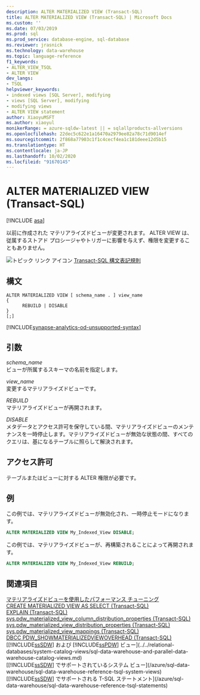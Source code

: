 ```yaml
---
description: ALTER MATERIALIZED VIEW (Transact-SQL)
title: ALTER MATERIALIZED VIEW (Transact-SQL) | Microsoft Docs
ms.custom: ''
ms.date: 07/03/2019
ms.prod: sql
ms.prod_service: database-engine, sql-database
ms.reviewer: jrasnick
ms.technology: data-warehouse
ms.topic: language-reference
f1_keywords:
- ALTER_VIEW_TSQL
- ALTER VIEW
dev_langs:
- TSQL
helpviewer_keywords:
- indexed views [SQL Server], modifying
- views [SQL Server], modifying
- modifying views
- ALTER VIEW statement
author: XiaoyuMSFT
ms.author: xiaoyul
monikerRange: = azure-sqldw-latest || = sqlallproducts-allversions
ms.openlocfilehash: 22dec5c622e1a16470a2979ee82a78c71d9014ef
ms.sourcegitcommit: 2f868a77903c1f1c4cecf4ea1c181deee12d5b15
ms.translationtype: HT
ms.contentlocale: ja-JP
ms.lasthandoff: 10/02/2020
ms.locfileid: "91670145"
---
```

# <a name="alter-materialized-view-transact-sql"></a>ALTER MATERIALIZED VIEW (Transact-SQL)  

[!INCLUDE [asa](../../includes/applies-to-version/asa.md)]

以前に作成された マテリアライズドビューが変更されます。 ALTER VIEW は、従属するストアド プロシージャやトリガーに影響を与えず、権限を変更することもありません。  
  
![トピック リンク アイコン](../../database-engine/configure-windows/media/topic-link.gif "トピック リンク アイコン") [Transact-SQL 構文表記規則](../../t-sql/language-elements/transact-sql-syntax-conventions-transact-sql.md)  
  
## <a name="syntax"></a>構文  
  
```syntaxsql
ALTER MATERIALIZED VIEW [ schema_name . ] view_name
{
      REBUILD | DISABLE
}
[;]
```  

[!INCLUDE[synapse-analytics-od-unsupported-syntax](../../includes/synapse-analytics-od-unsupported-syntax.md)]

## <a name="arguments"></a>引数

 *schema_name*     
 ビューが所属するスキーマの名前を指定します。  
  
 *view_name*     
 変更するマテリアライズドビューです。  
  
*REBUILD*   
マテリアライズドビューが再開されます。

*DISABLE*   
メタデータとアクセス許可を保守している間、マテリアライズドビューのメンテナンスを一時停止します。マテリアライズドビューが無効な状態の間、すべてのクエリは、基になるテーブルに照らして解決されます。
  
## <a name="permissions"></a>アクセス許可

テーブルまたはビューに対する ALTER 権限が必要です。
  
## <a name="examples"></a>例

この例では、マテリアライズドビューが無効化され、一時停止モードになります。
  
```sql
ALTER MATERIALIZED VIEW My_Indexed_View DISABLE;  
```  
  
この例では、マテリアライズドビューが、再構築されることによって再開されます。  
  
```sql
ALTER MATERIALIZED VIEW My_Indexed_View REBUILD;  
```  
  
## <a name="see-also"></a>関連項目

[マテリアライズドビューを使用したパフォーマンス チューニング](/azure/sql-data-warehouse/performance-tuning-materialized-views)   
[CREATE MATERIALIZED VIEW AS SELECT &#40;Transact-SQL&#41;](/sql/t-sql/statements/create-materialized-view-as-select-transact-sql?view=azure-sqldw-latest)   
[EXPLAIN &#40;Transact-SQL&#41;](/sql/t-sql/queries/explain-transact-sql?view=azure-sqldw-latest)   
[sys.pdw_materialized_view_column_distribution_properties &#40;Transact-SQL&#41;](/sql/relational-databases/system-catalog-views/sys-pdw-materialized-view-column-distribution-properties-transact-sql?view=azure-sqldw-latest)   
[sys.pdw_materialized_view_distribution_properties &#40;Transact-SQL&#41;](/sql/relational-databases/system-catalog-views/sys-pdw-materialized-view-distribution-properties-transact-sql?view=azure-sqldw-latest)   
[sys.pdw_materialized_view_mappings &#40;Transact-SQL&#41;](/sql/relational-databases/system-catalog-views/sys-pdw-materialized-view-mappings-transact-sql?view=azure-sqldw-latest)   
[DBCC PDW_SHOWMATERIALIZEDVIEWOVERHEAD &#40;Transact-SQL&#41;](/sql/t-sql/database-console-commands/dbcc-pdw-showmaterializedviewoverhead-transact-sql?view=azure-sqldw-latest)   
[[!INCLUDE[ssSDW](../../includes/sssdwfull-md.md)] および [!INCLUDE[ssPDW](../../includes/sspdw-md.md)] ビュー](../../relational-databases/system-catalog-views/sql-data-warehouse-and-parallel-data-warehouse-catalog-views.md)   
[[!INCLUDE[ssSDW](../../includes/sssdwfull-md.md)] でサポートされているシステム ビュー](/azure/sql-data-warehouse/sql-data-warehouse-reference-tsql-system-views)   
[[!INCLUDE[ssSDW](../../includes/sssdwfull-md.md)] でサポートされる T-SQL ステートメント](/azure/sql-data-warehouse/sql-data-warehouse-reference-tsql-statements)

